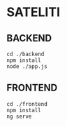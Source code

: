 # SATELITI

## BACKEND
```
cd ./backend
npm install
node ./app.js
```

## FRONTEND
```
cd ./frontend 
npm install
ng serve
```
